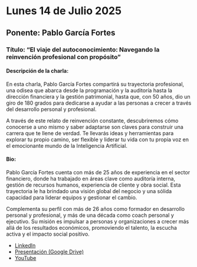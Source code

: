 # Lunes 14 de Julio 2025

## Ponente: Pablo García Fortes

### Título: “El viaje del autoconocimiento: Navegando la reinvención profesional con propósito”

#### Descripción de la charla:

En esta charla, Pablo García Fortes compartirá su trayectoria profesional, una odisea que abarca desde la programación y la auditoría hasta la dirección financiera y la gestión patrimonial, hasta que, con 50 años, dio un giro de 180 grados para dedicarse a ayudar a las personas a crecer a través del desarrollo personal y profesional.

A través de este relato de reinvención constante, descubriremos cómo conocerse a uno mismo y saber adaptarse son claves para construir una carrera que te llene de verdad. Te llevarás ideas y herramientas para explorar tu propio camino, ser flexible y liderar tu vida con tu propia voz en el emocionante mundo de la Inteligencia Artificial.

#### Bio:

Pablo García Fortes cuenta con más de 25 años de experiencia en el sector financiero, donde ha trabajado en áreas clave como auditoría interna, gestión de recursos humanos, experiencia de cliente y obra social. Esta trayectoria le ha brindado una visión global del negocio y una sólida capacidad para liderar equipos y gestionar el cambio.

Complementa su perfil con más de 26 años como formador en desarrollo personal y profesional, y más de una década como coach personal y ejecutivo. Su misión es impulsar a personas y organizaciones a crecer más allá de los resultados económicos, promoviendo el talento, la escucha activa y el impacto social positivo.

- [LinkedIn](https://www.linkedin.com/in/pablogarciafortes/)
- [Presentación (Google Drive)](https://drive.google.com/file/d/1Np5mlMPLZhPNYGLe59tzOuTeHswYZFFE/view?usp=share_link)
- [YouTube](https://youtu.be/7cLK1457ezw)
